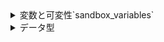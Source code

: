 <details>
<summary>変数と可変性`sandbox_variables`</summary>
# 変数
- defaultは不変
- mutを指定することで可変
- 可変はバグの予防以外に大きなデータ構造を扱う場合インスタンスをコピーして新しくメモリ割り当てられたインスタンスを返すよりも速くなるという利点がある
- 型を可変にする事は許されていない

# 定数
- mutキーワードが使えない
- 常に不変
- letキーワードではなくconstを使う
- 値の型は必ず注釈しなければならない
- どんなスコープでも定義出来る(グローバルスコープも可)
- 定義されたスコープ内で有効
- 定数は定数式にしかセットできない。(関数の呼び出し結果や実行時に評価される値にはセットできない)

# シャドーイング
- 前に定義した変数を同じ名前の変数を新しく宣言し使用する
- 変数をmutで変更するのとは違う。letを使わず再代入するとコンパイルエラー
- mutと違い新しい変数を生成している事になる.
  - そのため値の型を変え同じ変数名を使い回せる
- たまため変数名が同じになった別の変数扱い。
</details>

<details>
<summary>データ型</summary>
- Rustは静的型付き言語
  - コンパイル時に全ての変数の型が判明している必要がある

# スカラー型
- 単独の値を表す(4つ)
  - 整数
  - 不動小数点数
  - 論理値
  - 文字

## 整数
- `u`か`i`から始まり符号の有無を判別

| 大きさ  | 符号付き | 符号無し |
| ------------- | ------------- | ------------- |
| 8bit  | `i8`  | `u8`  |
| 16bit  | `i16`  | `u16`  |
| 32bit  | `i32`  | `u32`  |
| 64bit  | `i64`  | `u64`  |
| arch  | `isize`  | `usize`  |

## 符号付き数値は、 2の補数表現で保持されます
- 各符号付きバリアントは`-2^(n-1)`以上`2^(n-1) - 1`以下の数値を保持できる
- 各符号無しバリアントは`0`以上`2^n - 1`以下の数値を保持できる
> ex) `i8`型なら`-2^7 ~ 2^7 - 1`つまり-128以上127以下の数字を保持できる
> `u8`型なら`0 ~ 2^8 - 1`つまり0以上255以下の数字を保持できる
> - `i8` -> -128 ~ 127
> - `u8` -> 0 ~ 255
> - `i16` -> -32,768 ~ 32,767
> - `u16` -> 0 ~ 65,535
> - `i32` -> -2,147,483,648 ~ 2,147,483,647
> - `u32` -> 0 ~ 4,294,967,295
> - `i64` -> -9,223,372,036,854,775,808 ~ 9,223,372,036,854,775,807
> - `u64` -> 0 ~ 18,446,744,073,709,551,615

- 整数型の基準は`i32`でこれが最速になる(64ビットシステム上でも)
- isizeとusizeを使う主な状況は、何らかのコレクションにアクセスする時

## `iseze`と`usize`
- プログラムが動作しているコンピュータの種類に依存
- 64ビットアーキテクチャなら64ビット,32ビットアーキテクチャなら32ビットになる

## 数値リテラル
- 見た目の区切り記号を付加する事ができる

| 数値リテラル | 例 |
----|----
| 10進数 | 1_000 |
| 16進数 | 0xff |
| 8進数 | 0o77 |
| 2進数 | 0b1111_0000 |
| バイト (u8だけ) | b'A' |

</details>
